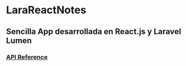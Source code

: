 # LaraReactNotes

## Sencilla App desarrollada en React.js y Laravel Lumen
### [API Reference](https://documenter.getpostman.com/view/4220438/S1ERvwYq)
